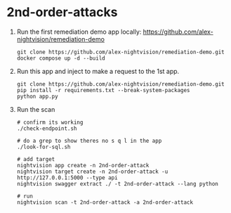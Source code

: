 # 2nd-order-attacks

1. Run the first remediation demo app locally: https://github.com/alex-nightvision/remediation-demo

	```
	git clone https://github.com/alex-nightvision/remediation-demo.git
	docker compose up -d --build
	```

2. Run this app and inject to make a request to the 1st app.

	```
	git clone https://github.com/alex-nightvision/remediation-demo.git
	pip install -r requirements.txt --break-system-packages
	python app.py
	```
3. Run the scan
	```
	# confirm its working
	./check-endpoint.sh

	# do a grep to show theres no s q l in the app
	./look-for-sql.sh

	# add target 
	nightvision app create -n 2nd-order-attack
	nightvision target create -n 2nd-order-attack -u http://127.0.0.1:5000 --type api
	nightvision swagger extract ./ -t 2nd-order-attack --lang python 

	# run
	nightvision scan -t 2nd-order-attack -a 2nd-order-attack
	```